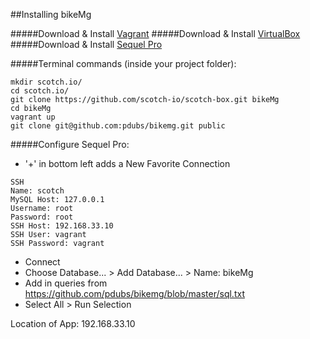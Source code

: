 ##Installing bikeMg

#####Download & Install [Vagrant](https://www.vagrantup.com/downloads.html)
#####Download & Install [VirtualBox](https://www.virtualbox.org/wiki/Downloads)
#####Download & Install [Sequel Pro](http://www.sequelpro.com/download)

#####Terminal commands (inside your project folder):

```
mkdir scotch.io/
cd scotch.io/
git clone https://github.com/scotch-io/scotch-box.git bikeMg
cd bikeMg
vagrant up
git clone git@github.com:pdubs/bikemg.git public
```

#####Configure Sequel Pro:

* '+' in bottom left adds a New Favorite Connection

```
SSH
Name: scotch
MySQL Host: 127.0.0.1
Username: root
Password: root
SSH Host: 192.168.33.10
SSH User: vagrant
SSH Password: vagrant
```

* Connect
* Choose Database... > Add Database... > Name: bikeMg
* Add in queries from https://github.com/pdubs/bikemg/blob/master/sql.txt
* Select All > Run Selection

Location of App: 192.168.33.10



